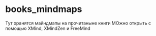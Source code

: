 # books_mindmaps

Тут хранятся майндмапы на прочитаныне книги
МОжно открыть с помощью XMind, XMindZen и FreeMind